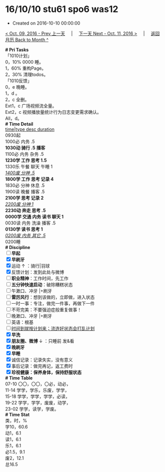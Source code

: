 # 16/10/10 stu61 spo6 was12

- Created on 2016-10-10 00:00:00

[< Oct. 09, 2016 - Prev 上一天](/_archived/lifelogs/2016/10/d09.md) &nbsp; &nbsp; | &nbsp; &nbsp; [下一天 Next - Oct. 11, 2016 >](/_archived/lifelogs/2016/10/d11.md) &nbsp; &nbsp; |  &nbsp; &nbsp; [返回月历 Back to Month ^](/_archived/lifelogs/2016/10/index.md)
<br/><div><div><b># Pri Tasks</b></div><div>「1010计划」</div><div>0，10% 0000 睡。</div><div>1，60% 重构Page。</div><div>2，30% 清理todos。</div></div><div>「1010反馈」</div><div>0，e 晚睡。</div><div>1，d 。</div><div><div>2，c 全删。</div><div>Ext1，c 广场视频流全量。</div></div><div>Ext2，c 视频播放量统计行为日志变更需求确认。</div><div>All，d。</div><div><div><b># Time Detail</b></div><div><u>time|type desc duration</u></div><div>0930起</div><div>1000必 内务 .5</div><div><b>1030动 骑行 .5</b> <b>播客</b></div><div>1100必 内务 杂务 .5</div><div><b>1230学 工作 思考 1.5</b></div><div>1330乐 午餐 聊天 午睡 1</div><div><u><i>1400废 分神 .5</i></u></div><div><b>1800学 工作 思考 记录 4</b></div><div>1830必 分神 休息 .5</div><div>1900读 晚餐 播客 .5</div><div><b>2100学 思考 记录 2</b></div><div><u><i>2200废 分神 1</i></u></div><div><b>2230动 奔走 思考 .5</b></div><div><b>0000学 交通 内务 读书 聊天 1</b></div><div>0030读 内务 洗澡 播客 .5</div><div><b>0130学 读书 思考 1</b></div><div><u><i>0200废 内务 其它 .5</i></u></div><div>0200睡</div><div><b># Discipline</b></div><div><b><input type="checkbox"/></b><b>早起</b></div><div><input checked="true" type="checkbox"/><b>早刷牙</b></div><div><input checked="true" type="checkbox"/>运动 ↑ ：骑行|羽球</div><div><input checked="true" type="checkbox"/>反馈计划：发到此处与微博</div><div><input type="checkbox"/><b>职业精神</b>：工作时间，先工作</div><div><input type="checkbox"/><b>五分钟快速启动</b>：破除糟糕状态</div><div><input type="checkbox"/>午漱口、冲牙 |+刷牙</div><div><input type="checkbox"/><b>雷厉风行</b>：想到该做的，立即做，进入状态</div><div><input type="checkbox"/>一时一事：专注，做完一件事，再做下一件</div><div><input type="checkbox"/>不苛完美：不要强迫症般重复做事！</div><div><input type="checkbox"/>晚漱口、冲牙 |+刷牙</div><div><input type="checkbox"/>英语：根基</div><div><u><input type="checkbox"/></u><u>时间到就按计划来；流连好状态会打乱计划</u></div><div><input checked="true" type="checkbox"/><b>早洗</b></div><div><b><input checked="true" type="checkbox"/></b><b>朋友圈、微博</b> ↓ ：只睡前 发&amp;看</div><div><b><input checked="true" type="checkbox"/></b><b>晚刷牙</b></div><div><input checked="true" type="checkbox"/><b>早睡</b></div><div><input checked="true" type="checkbox"/>诚信记录：记录失实，没有意义</div><div><input checked="true" type="checkbox"/>事后记录：做完再记，返工费时</div><div><b><input checked="true" type="checkbox"/></b><b>珍视健康：保养身体，保持舒服状态</b></div><div><b># Time Table</b></div><div>07-10 〇〇，〇〇，〇必，动必，</div><div>11-14 学学，学乐，乐废，学学，</div><div>15-18 学学，学学，学学，必读，</div><div>19-22 学学，学学，废废，动学，</div><div>23-02 学学，读学，学废。</div><div><b># Time Stat</b></div><div>类，时，%</div><div>学10，60.6</div><div>动1，6.1</div><div>读1，6.1</div><div>乐1，6.1</div><div>必1.5，9.1</div><div>废2，12.1</div><div>总16.5</div>
